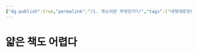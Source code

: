 ```yaml
---
{"dg-publish":true,"permalink":"/1. 개소리란 무엇인가?/","tags":["내멋대로맛보기","개소리에대하여"],"created":"2024-02-21T11:44:13.448+09:00","updated":"2024-02-21T11:58:15.925+09:00"}
---
```


# 얇은 책도 어렵다
